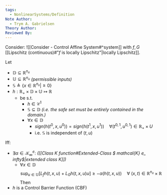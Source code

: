 ```yaml
---
tags:
  - NonlinearSystems/Definition
Note Author:
  - Trym A. Gabrielsen
Theory Author: 
Reviewed By:
---
```

Consider: ![[Consider - Control Affine System#^system]]
with $f,G$ [[Lipschitz (continuous)#"$f$ is locally Lipschitz"|locally Lipschitz]].

Let
- $\mathbb{D}\subseteq\mathbb{R}^{n_x}$
- $\mathbb{U}\subseteq\mathbb{R}^{n_u}$     *(permissible inputs)*
- $\mathbb{S}\triangleq\{x\in\mathbb{R}^{n_x}|\geq0\}$
- $h:\mathbb{R}_+\times\mathbb{D}\times\mathbb{U}\mapsto\mathbb{R}$
	- be s.t.
		- $h\in\mathcal{C}^1$
		- $\mathbb{S} \subseteq \mathbb{D}$      *(i.e. the safe set must be entirely contained in the domain.)*
		- $\forall x\in\mathbb{D}$
			- $sign(h(t^0,x,u^0)) = sign(h(t^1,x,u^1))\quad \forall(t^{0,1},u^{0,1})\in\mathbb{R}_+\times U$ 
			- i.e. $\mathbb{S}$ is independent of $(t,u)$

Iff:
- $\exists \alpha \in \mathcal{K}^e_\infty:$       *([[Class K function#Extended-Class $ mathcal{K} e_ infty$|extended class K]])*
	- $\forall x\in\mathbb{D}$
$$\sup_{u\in \mathbb{U}}\big[L_fh(t,x,u) + L_Gh(t,x,u)u\big] \geq -\alpha(h(t,x,u)) \quad \forall~(x,t)\in\mathbb{R}^{n_x}\times\mathbb{R}$$
Then
-  $h$ is a Control Barrier Function (CBF)

